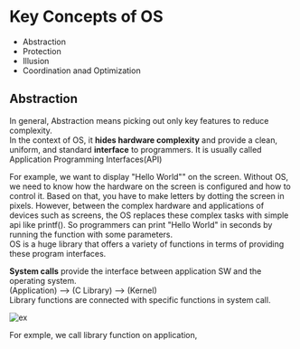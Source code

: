 # Key Concepts of OS
- Abstraction
- Protection
- Illusion
- Coordination anad Optimization

## Abstraction
In general, Abstraction means picking out only key features to reduce complexity.
<br>
In the context of OS, it __hides hardware complexity__ and provide a clean, uniform, and standard __interface__ to programmers. It is usually called Application Programming Interfaces(API)

For example, we want to display "Hello World"" on the screen. Without OS, we need to know how the hardware on the screen is configured and how to control it. Based on that, you have to make letters by dotting the screen in pixels. However, between the complex hardware and applications of devices such as screens, the OS replaces these complex tasks with simple api like printf(). So programmers can print "Hello World" in seconds by running the function with some parameters.
<br>
OS is a huge library that offers a variety of functions in terms of providing these program interfaces.

__System calls__ provide the interface between application SW and the operating system. 
<br>
(Application) --> (C Library) --> (Kernel)
<br>
Library functions are connected with specific functions in system call.

![ex](https://user-images.githubusercontent.com/68213812/115516319-f7381380-a2c0-11eb-949d-d83df006cb5d.png)

For exmple, we call library function on application, 
